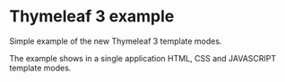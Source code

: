 # Thymeleaf 3 example

Simple example of the new Thymeleaf 3 template modes.

The example shows in a single application HTML, CSS and JAVASCRIPT template modes.

